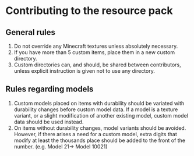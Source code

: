 # Contributing to the resource pack

## General rules
1. Do not override any Minecraft textures unless absolutely necessary.
2. If you have more than 5 custom items, place them in a new custom directory.
3. Custom directories can, and should, be shared between contributors, unless explicit instruction is given not to use any directory.

## Rules regarding models
1. Custom models placed on items with durability should be variated with durability changes before custom model data. If a model is a texture variant, or a slight modification of another existing model, custom model data should be used instead.
2. On items without durability changes, model variants should be avoided. However, if there arises a need for a custom model, extra digits that modify at least the thousands place should be added to the front of the number. (e.g. Model 21-> Model 10021)
